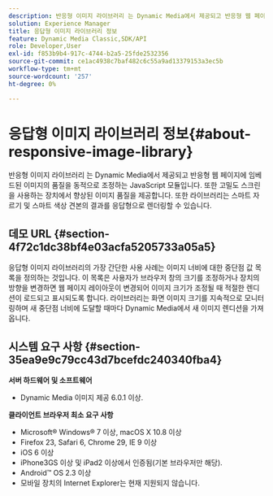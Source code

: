 ```yaml
---
description: 반응형 이미지 라이브러리 는 Dynamic Media에서 제공되고 반응형 웹 페이지에 임베드된 이미지의 품질을 동적으로 조정하는 JavaScript 모듈입니다. 또한 고밀도 스크린을 사용하는 장치에서 향상된 이미지 품질을 제공합니다. 또한 라이브러리는 스마트 자르기 및 스마트 색상 견본의 결과를 응답형으로 렌더링할 수 있습니다.
solution: Experience Manager
title: 응답형 이미지 라이브러리 정보
feature: Dynamic Media Classic,SDK/API
role: Developer,User
exl-id: f853b9b4-917c-4744-b2a5-25fde2532356
source-git-commit: ce1ac4938c7baf482c6c55a9ad13379153a3ec5b
workflow-type: tm+mt
source-wordcount: '257'
ht-degree: 0%

---
```


# 응답형 이미지 라이브러리 정보{#about-responsive-image-library}

반응형 이미지 라이브러리 는 Dynamic Media에서 제공되고 반응형 웹 페이지에 임베드된 이미지의 품질을 동적으로 조정하는 JavaScript 모듈입니다. 또한 고밀도 스크린을 사용하는 장치에서 향상된 이미지 품질을 제공합니다. 또한 라이브러리는 스마트 자르기 및 스마트 색상 견본의 결과를 응답형으로 렌더링할 수 있습니다.

## 데모 URL {#section-4f72c1dc38bf4e03acfa5205733a05a5}

응답형 이미지 라이브러리의 가장 간단한 사용 사례는 이미지 너비에 대한 중단점 값 목록을 정의하는 것입니다. 이 목록은 사용자가 브라우저 창의 크기를 조정하거나 장치의 방향을 변경하면 웹 페이지 레이아웃이 변경되어 이미지 크기가 조정될 때 적절한 렌디션이 로드되고 표시되도록 합니다. 라이브러리는 화면 이미지 크기를 지속적으로 모니터링하며 새 중단점 너비에 도달할 때마다 Dynamic Media에서 새 이미지 렌디션을 가져옵니다.

<!--

<table id="table_3D3D3991B802461A888E1093C1217D26"> 
 <thead> 
  <tr> 
   <th colname="col01" class="entry"> </th> 
   <th colname="col1" class="entry"> <p>Demo URL </p> </th> 
   <th colname="col2" class="entry"> <p>Description </p> </th> 
  </tr> 
 </thead>
 <tbody> 
  <tr> 
   <td colname="col01"> <p>1 </p> </td> 
   <td colname="col1"> <p> <a href="https://experienceleague.adobe.com/tools/dynamic-media-demo/is-api/responsive-static-image-simple.html" scope="external" format="https"> https://experienceleague.adobe.com/tools/dynamic-media-demo/is-api/responsive-static-image-simple.html </a> </p></td> 
   <td colname="col2"> <p>The following is a simple example where the responsive image is within a container that takes 50% of the web page width. Every time the browser window is resized the container width changes. When the image width reaches one of the configured breakpoints-which are set at 200, 400, 600 and 800 pixels for illustrative purposes-a new rendition is downloaded and displayed. The goal is to avoid loading unnecessary large images and save network bandwidth. </p> <p>Click the URL so you open the web page, resize the browser window, and monitor network traffic. </p> </td> 
  </tr> 
  <tr> 
   <td colname="col01"> <p>2 </p> </td> 
   <td colname="col1"> <p> <a href="https://experienceleague.adobe.com/tools/dynamic-media-demo/is-api/responsive-static-image-bootstrap.html" format="https" scope="external"> https://experienceleague.adobe.com/tools/dynamic-media-demo/is-api/responsive-static-image-bootstrap.html </a> </p></td> 
   <td colname="col2"> <p>The following Bootstrap example illustrates the same use case in a web page. According to Bootstrap CSS, the layout cell to which the responsive image is added can take one of the following widths: 360, 720 and 940 pixels. These values are exactly what is passed as breakpoints to the Responsive Image Library. As such, Dynamic Media ensures that the client's network bandwidth is used effectively. And, it also ensures that the image is displayed in the exact size needed-given the current web page layout-without any visual artifacts from scaling the client-side browser. </p> <p>Click the URL so you open the web page, resize the browser window to hit different layout breakpoints, and monitor network traffic. </p> <p>More advanced use cases include associating different Image Presets, or Image Serving commands, or both, with different breakpoint values. </p> </td> 
  </tr> 
  <tr> 
   <td colname="col01"> <p>3 </p> </td> 
   <td colname="col1"> <p> <a href="https://experienceleague.adobe.com/tools/dynamic-media-demo/is-api/image-presets.html" format="https" scope="external"> https://experienceleague.adobe.com/tools/dynamic-media-demo/is-api/image-presets.html</a> </p></td> 
   <td colname="col2"> <p>In this next example, Image Presets of different image quality and format for different breakpoint sizes are used. For a small breakpoint, a low-quality preset is applied which forces Image Serving to return the GIF image compressed to six colors only. A medium breakpoint is using an Image Preset configured for JPEG with high compression. The largest breakpoint is associated with a high-quality Image Preset using lossless PNG. Such method ensures that high-quality images are delivered to such devices, based on the assumption that devices with larger screens have greater bandwidth and processing power. </p> <p>Click the URL so you open the web page, resize the web browser window from larger to smaller and notice how the image quality degrades. </p> </td> 
  </tr> 
  <tr> 
   <td colname="col01"> <p>4 </p> </td> 
   <td colname="col1"> <p> <a href="https://experienceleague.adobe.com/tools/dynamic-media-demo/is-api/crops.html" format="https" scope="external"> https://experienceleague.adobe.com/tools/dynamic-media-demo/is-api/crops.html </a> </p></td> 
   <td colname="col2"> <p>In addition to Image Presets, it is possible to associate specific Image Serving commands with breakpoints. The following example shows how it is possible to gradually crop the banner image to the region of interest as the onscreen image size becomes smaller. Here, the largest breakpoint does not have any Image Serving commands at all, so the banner image is fully visible. At medium breakpoint applies moderate cropping, making only the runner with text "Running" visible. At small breakpoint, more cropping is applied so that only the product is shown. </p> <p>Click the URL so you open the web page and resize your browser window. Notice how the image crops gradually as you go from a larger to a smaller size. </p> </td> 
  </tr> 
  <tr> 
   <td colname="col01"> <p>5 </p> </td> 
   <td colname="col1"> <p> <a href="https://experienceleague.adobe.com/tools/dynamic-media-demo/is-api/template.html" format="https" scope="external"> https://experienceleague.adobe.com/tools/dynamic-media-demo/is-api/template.html </a> </p></td> 
   <td colname="col2"> <p>You can also use Image Serving commands with Image Serving Templates to control certain template parameters based on the image size. In this next example, an Image Serving Template is used where the font size of the text overlay is parameterized using <span class="codeph"> $fontsize </span> parameter. Responsive image is configured to use a larger font size for smaller image sizes to ensure that text always remains readable: </p> </td> 
  </tr> 
 </tbody> 
</table>

-->

## 시스템 요구 사항 {#section-35ea9e9c79cc43d7bcefdc240340fba4}

**서버 하드웨어 및 소프트웨어**

* Dynamic Media 이미지 제공 6.0.1 이상.

**클라이언트 브라우저 최소 요구 사항**

* Microsoft® Windows® 7 이상, macOS X 10.8 이상
* Firefox 23, Safari 6, Chrome 29, IE 9 이상
* iOS 6 이상
* iPhone3GS 이상 및 iPad2 이상에서 인증됨(기본 브라우저만 해당).
* Android™ OS 2.3 이상
* 모바일 장치의 Internet Explorer는 현재 지원되지 않습니다.

